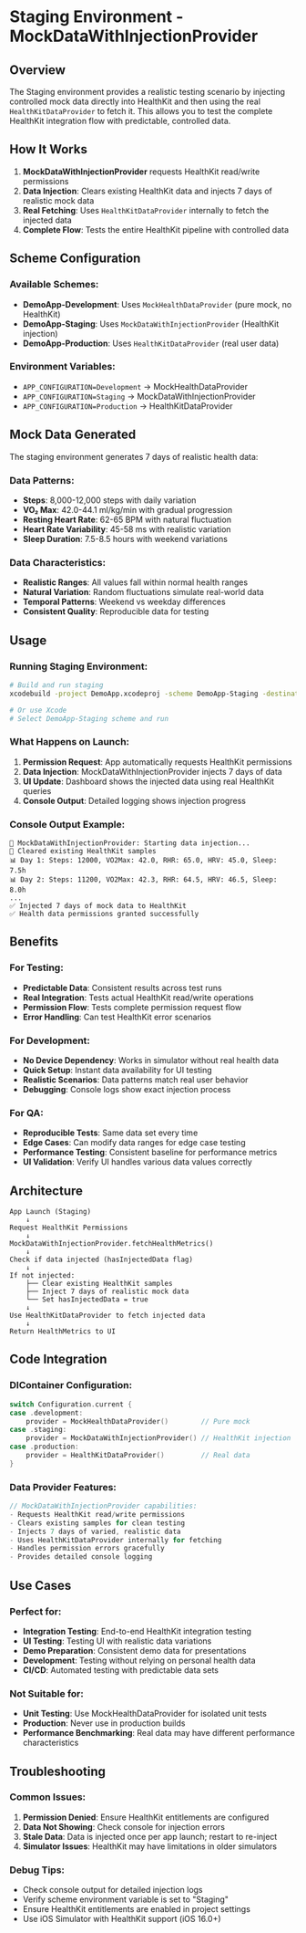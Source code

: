 # Staging Environment - MockDataWithInjectionProvider

## Overview

The Staging environment provides a realistic testing scenario by injecting controlled mock data directly into HealthKit and then using the real `HealthKitDataProvider` to fetch it. This allows you to test the complete HealthKit integration flow with predictable, controlled data.

## How It Works

1. **MockDataWithInjectionProvider** requests HealthKit read/write permissions
2. **Data Injection**: Clears existing HealthKit data and injects 7 days of realistic mock data
3. **Real Fetching**: Uses `HealthKitDataProvider` internally to fetch the injected data
4. **Complete Flow**: Tests the entire HealthKit pipeline with controlled data

## Scheme Configuration

### Available Schemes:
- **DemoApp-Development**: Uses `MockHealthDataProvider` (pure mock, no HealthKit)
- **DemoApp-Staging**: Uses `MockDataWithInjectionProvider` (HealthKit injection)
- **DemoApp-Production**: Uses `HealthKitDataProvider` (real user data)

### Environment Variables:
- `APP_CONFIGURATION=Development` → MockHealthDataProvider
- `APP_CONFIGURATION=Staging` → MockDataWithInjectionProvider  
- `APP_CONFIGURATION=Production` → HealthKitDataProvider

## Mock Data Generated

The staging environment generates 7 days of realistic health data:

### Data Patterns:
- **Steps**: 8,000-12,000 steps with daily variation
- **VO₂ Max**: 42.0-44.1 ml/kg/min with gradual progression
- **Resting Heart Rate**: 62-65 BPM with natural fluctuation
- **Heart Rate Variability**: 45-58 ms with realistic variation
- **Sleep Duration**: 7.5-8.5 hours with weekend variations

### Data Characteristics:
- **Realistic Ranges**: All values fall within normal health ranges
- **Natural Variation**: Random fluctuations simulate real-world data
- **Temporal Patterns**: Weekend vs weekday differences
- **Consistent Quality**: Reproducible data for testing

## Usage

### Running Staging Environment:

```bash
# Build and run staging
xcodebuild -project DemoApp.xcodeproj -scheme DemoApp-Staging -destination 'platform=iOS Simulator,name=iPhone 16' build

# Or use Xcode
# Select DemoApp-Staging scheme and run
```

### What Happens on Launch:

1. **Permission Request**: App automatically requests HealthKit permissions
2. **Data Injection**: MockDataWithInjectionProvider injects 7 days of data
3. **UI Update**: Dashboard shows the injected data using real HealthKit queries
4. **Console Output**: Detailed logging shows injection progress

### Console Output Example:

```
🔄 MockDataWithInjectionProvider: Starting data injection...
🧹 Cleared existing HealthKit samples
📊 Day 1: Steps: 12000, VO2Max: 42.0, RHR: 65.0, HRV: 45.0, Sleep: 7.5h
📊 Day 2: Steps: 11200, VO2Max: 42.3, RHR: 64.5, HRV: 46.5, Sleep: 8.0h
...
✅ Injected 7 days of mock data to HealthKit
✅ Health data permissions granted successfully
```

## Benefits

### For Testing:
- **Predictable Data**: Consistent results across test runs
- **Real Integration**: Tests actual HealthKit read/write operations
- **Permission Flow**: Tests complete permission request flow
- **Error Handling**: Can test HealthKit error scenarios

### For Development:
- **No Device Dependency**: Works in simulator without real health data
- **Quick Setup**: Instant data availability for UI testing
- **Realistic Scenarios**: Data patterns match real user behavior
- **Debugging**: Console logs show exact injection process

### For QA:
- **Reproducible Tests**: Same data set every time
- **Edge Cases**: Can modify data ranges for edge case testing
- **Performance Testing**: Consistent baseline for performance metrics
- **UI Validation**: Verify UI handles various data values correctly

## Architecture

```
App Launch (Staging)
    ↓
Request HealthKit Permissions
    ↓
MockDataWithInjectionProvider.fetchHealthMetrics()
    ↓
Check if data injected (hasInjectedData flag)
    ↓
If not injected:
    ├── Clear existing HealthKit samples
    ├── Inject 7 days of realistic mock data
    └── Set hasInjectedData = true
    ↓
Use HealthKitDataProvider to fetch injected data
    ↓
Return HealthMetrics to UI
```

## Code Integration

### DIContainer Configuration:

```swift
switch Configuration.current {
case .development:
    provider = MockHealthDataProvider()        // Pure mock
case .staging:
    provider = MockDataWithInjectionProvider() // HealthKit injection
case .production:
    provider = HealthKitDataProvider()         // Real data
}
```

### Data Provider Features:

```swift
// MockDataWithInjectionProvider capabilities:
- Requests HealthKit read/write permissions
- Clears existing samples for clean testing
- Injects 7 days of varied, realistic data
- Uses HealthKitDataProvider internally for fetching
- Handles permission errors gracefully
- Provides detailed console logging
```

## Use Cases

### Perfect for:
- **Integration Testing**: End-to-end HealthKit integration testing
- **UI Testing**: Testing UI with realistic data variations
- **Demo Preparation**: Consistent demo data for presentations
- **Development**: Testing without relying on personal health data
- **CI/CD**: Automated testing with predictable data sets

### Not Suitable for:
- **Unit Testing**: Use MockHealthDataProvider for isolated unit tests
- **Production**: Never use in production builds
- **Performance Benchmarking**: Real data may have different performance characteristics

## Troubleshooting

### Common Issues:

1. **Permission Denied**: Ensure HealthKit entitlements are configured
2. **Data Not Showing**: Check console for injection errors
3. **Stale Data**: Data is injected once per app launch; restart to re-inject
4. **Simulator Issues**: HealthKit may have limitations in older simulators

### Debug Tips:

- Check console output for detailed injection logs
- Verify scheme environment variable is set to "Staging"
- Ensure HealthKit entitlements are enabled in project settings
- Use iOS Simulator with HealthKit support (iOS 16.0+)